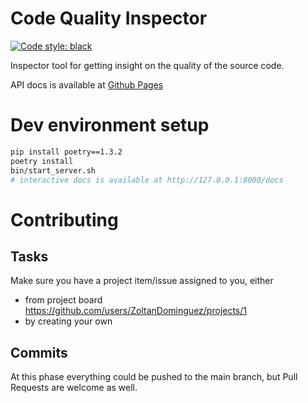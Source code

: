 # Code Quality Inspector
<a href="https://github.com/psf/black"><img alt="Code style: black" src="https://img.shields.io/badge/code%20style-black-000000.svg"></a>

Inspector tool for getting insight on the quality of the source code.

API docs is available at [Github Pages](https://zoltandominguez.github.io/code_quality_inspector/)

# Dev environment setup
```bash
pip install poetry==1.3.2
poetry install
bin/start_server.sh
# interactive docs is available at http://127.0.0.1:8000/docs
```

# Contributing
## Tasks
Make sure you have a project item/issue assigned to you, either

- from project board https://github.com/users/ZoltanDominguez/projects/1
- by creating your own

## Commits
At this phase everything could be pushed to the main branch, 
but Pull Requests are welcome as well.